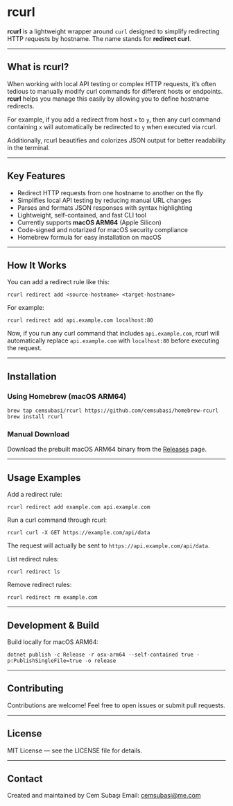 
# rcurl

**rcurl** is a lightweight wrapper around `curl` designed to simplify redirecting HTTP requests by hostname. The name stands for **redirect curl**.

---

## What is rcurl?

When working with local API testing or complex HTTP requests, it’s often tedious to manually modify curl commands for different hosts or endpoints. **rcurl** helps you manage this easily by allowing you to define hostname redirects.

For example, if you add a redirect from host `x` to `y`, then any curl command containing `x` will automatically be redirected to `y` when executed via rcurl.

Additionally, rcurl beautifies and colorizes JSON output for better readability in the terminal.

---

## Key Features

- Redirect HTTP requests from one hostname to another on the fly  
- Simplifies local API testing by reducing manual URL changes  
- Parses and formats JSON responses with syntax highlighting  
- Lightweight, self-contained, and fast CLI tool  
- Currently supports **macOS ARM64** (Apple Silicon)  
- Code-signed and notarized for macOS security compliance  
- Homebrew formula for easy installation on macOS  

---

## How It Works

You can add a redirect rule like this:

```
rcurl redirect add <source-hostname> <target-hostname>
```

For example:

```
rcurl redirect add api.example.com localhost:80
```

Now, if you run any curl command that includes `api.example.com`, rcurl will automatically replace `api.example.com` with `localhost:80` before executing the request.

---

## Installation

### Using Homebrew (macOS ARM64)

```
brew tap cemsubasi/rcurl https://github.com/cemsubasi/homebrew-rcurl
brew install rcurl
```

### Manual Download

Download the prebuilt macOS ARM64 binary from the [Releases](https://github.com/your-repo/rcurl/releases) page.

---

## Usage Examples

Add a redirect rule:

```
rcurl redirect add example.com api.example.com
```

Run a curl command through rcurl:

```
rcurl curl -X GET https://example.com/api/data
```

The request will actually be sent to `https://api.example.com/api/data`.

List redirect rules:

```
rcurl redirect ls
```

Remove redirect rules:

```
rcurl redirect rm example.com
```

---

## Development & Build

Build locally for macOS ARM64:

```
dotnet publish -c Release -r osx-arm64 --self-contained true -p:PublishSingleFile=true -o release
```

---

## Contributing

Contributions are welcome! Feel free to open issues or submit pull requests.

---

## License

MIT License — see the LICENSE file for details.

---

## Contact

Created and maintained by Cem Subaşı
Email: cemsubasi@me.com
